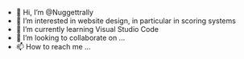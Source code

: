 - 👋 Hi, I’m @Nuggettrally
- 👀 I’m interested in website design, in particular in scoring systems
- 🌱 I’m currently learning Visual Studio Code
- 💞️ I’m looking to collaborate on ...
- 📫 How to reach me ...

<!---
Nuggettrally/Nuggettrally is a ✨ special ✨ repository because its `README.md` (this file) appears on your GitHub profile.
You can click the Preview link to take a look at your changes.
--->
